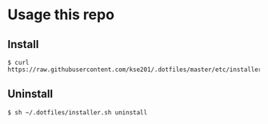 # Usage this repo 
## Install 
    $ curl https://raw.githubusercontent.com/kse201/.dotfiles/master/etc/installer.sh
## Uninstall
    $ sh ~/.dotfiles/installer.sh uninstall
